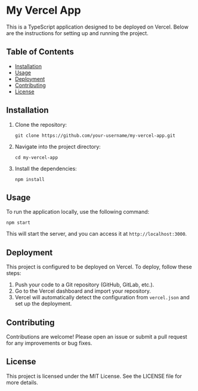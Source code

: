 # My Vercel App

This is a TypeScript application designed to be deployed on Vercel. Below are the instructions for setting up and running the project.

## Table of Contents

- [Installation](#installation)
- [Usage](#usage)
- [Deployment](#deployment)
- [Contributing](#contributing)
- [License](#license)

## Installation

1. Clone the repository:
   ```
   git clone https://github.com/your-username/my-vercel-app.git
   ```
2. Navigate into the project directory:
   ```
   cd my-vercel-app
   ```
3. Install the dependencies:
   ```
   npm install
   ```

## Usage

To run the application locally, use the following command:
```
npm start
```
This will start the server, and you can access it at `http://localhost:3000`.

## Deployment

This project is configured to be deployed on Vercel. To deploy, follow these steps:

1. Push your code to a Git repository (GitHub, GitLab, etc.).
2. Go to the Vercel dashboard and import your repository.
3. Vercel will automatically detect the configuration from `vercel.json` and set up the deployment.

## Contributing

Contributions are welcome! Please open an issue or submit a pull request for any improvements or bug fixes.

## License

This project is licensed under the MIT License. See the LICENSE file for more details.